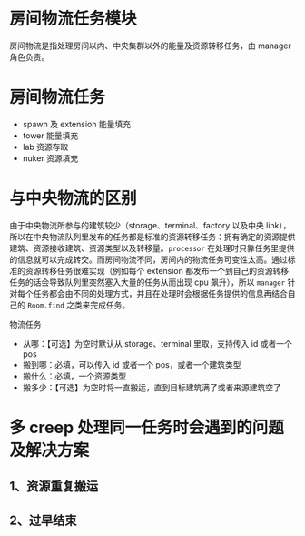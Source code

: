 # 房间物流任务模块

房间物流是指处理房间以内、中央集群以外的能量及资源转移任务，由 manager 角色负责。

# 房间物流任务

- spawn 及 extension 能量填充
- tower 能量填充
- lab 资源存取
- nuker 资源填充

# 与中央物流的区别

由于中央物流所参与的建筑较少（storage、terminal、factory 以及中央 link），所以在中央物流队列里发布的任务都是标准的资源转移任务：拥有确定的资源提供建筑、资源接收建筑、资源类型以及转移量。`processor` 在处理时只靠任务里提供的信息就可以完成转交。而房间物流不同，房间内的物流任务可变性太高。通过标准的资源转移任务很难实现（例如每个 extension 都发布一个到自己的资源转移任务的话会导致队列里突然塞入大量的任务从而出现 cpu 飙升），所以 `manager` 针对每个任务都会由不同的处理方式，并且在处理时会根据任务提供的信息再结合自己的 `Room.find` 之类来完成任务。 

物流任务

- 从哪：【可选】为空时默认从 storage、terminal 里取，支持传入 id 或者一个 pos
- 搬到哪：必填，可以传入 id 或者一个 pos，或者一个建筑类型
- 搬什么：必填，一个资源类型
- 搬多少：【可选】为空时将一直搬运，直到目标建筑满了或者来源建筑空了

# 多 creep 处理同一任务时会遇到的问题及解决方案

## 1、资源重复搬运

## 2、过早结束